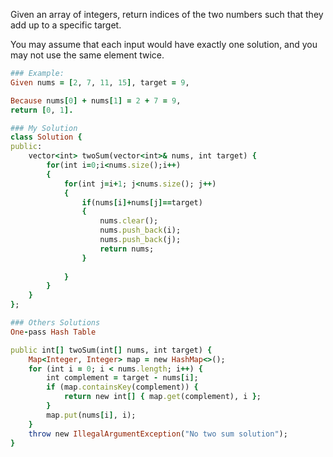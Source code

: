 Given an array of integers, return indices of the two numbers such that they add up to a specific target.

You may assume that each input would have exactly one solution, and you may not use the same element twice.
```ruby
### Example:
Given nums = [2, 7, 11, 15], target = 9,

Because nums[0] + nums[1] = 2 + 7 = 9,
return [0, 1].
```


```ruby
### My Solution
class Solution {
public:
    vector<int> twoSum(vector<int>& nums, int target) {
        for(int i=0;i<nums.size();i++)
        {
            for(int j=i+1; j<nums.size(); j++)
            {
                if(nums[i]+nums[j]==target)
                {
                    nums.clear();
                    nums.push_back(i);
                    nums.push_back(j);
                    return nums;
                }
                    
            }
        }
    }
};
```


```ruby
### Others Solutions
One-pass Hash Table

public int[] twoSum(int[] nums, int target) {
    Map<Integer, Integer> map = new HashMap<>();
    for (int i = 0; i < nums.length; i++) {
        int complement = target - nums[i];
        if (map.containsKey(complement)) {
            return new int[] { map.get(complement), i };
        }
        map.put(nums[i], i);
    }
    throw new IllegalArgumentException("No two sum solution");
}
```
